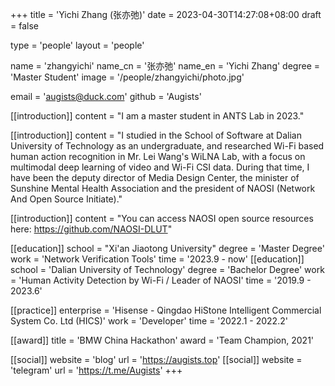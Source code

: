 +++
title = 'Yichi Zhang (张亦弛)'
date = 2023-04-30T14:27:08+08:00
draft = false

type = 'people'
layout = 'people'

name = 'zhangyichi'
name_cn = '张亦弛'
name_en = 'Yichi Zhang'
degree = 'Master Student'
image = '/people/zhangyichi/photo.jpg'

email = 'augists@duck.com'
github = 'Augists'

[[introduction]]
    content = "I am a master student in ANTS Lab in 2023."

[[introduction]]
    content = "I studied in the School of Software at Dalian University of Technology as an undergraduate, and researched Wi-Fi based human action recognition in Mr. Lei Wang's WiLNA Lab, with a focus on multimodal deep learning of video and Wi-Fi CSI data. During that time, I have been the deputy director of Media Design Center, the minister of Sunshine Mental Health Association and the president of NAOSI (Network And Open Source Initiate)."

[[introduction]]
    content = "You can access NAOSI open source resources here: https://github.com/NAOSI-DLUT"

[[education]]
    school = "Xi'an Jiaotong University"
    degree = 'Master Degree'
    work = 'Network Verification Tools'
    time = '2023.9 - now'
[[education]]
    school = 'Dalian University of Technology'
    degree = 'Bachelor Degree'
    work = 'Human Activity Detection by Wi-Fi / Leader of NAOSI'
    time = '2019.9 - 2023.6'

[[practice]]
    enterprise = 'Hisense - Qingdao HiStone Intelligent Commercial System Co. Ltd (HICS)'
    work = 'Developer'
    time = '2022.1 - 2022.2'

[[award]]
    title = 'BMW China Hackathon'
    award = 'Team Champion, 2021'

[[social]]
    website = 'blog'
    url = 'https://augists.top'
[[social]]
    website = 'telegram'
    url = 'https://t.me/Augists'
+++
